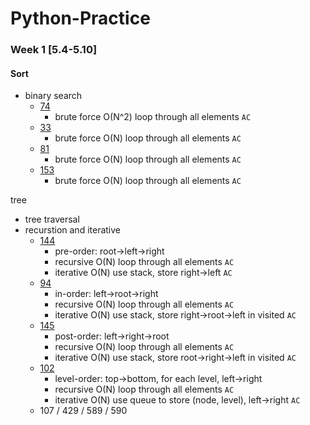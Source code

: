 # Python-Practice

### Week 1 [5.4-5.10]
#### Sort
- binary search		
  - [74](https://leetcode.com/problems/search-a-2d-matrix/)
    - brute force O(N^2) loop through all elements `AC`
  - [33](https://leetcode.com/problems/search-in-rotated-sorted-array/submissions/)
    - brute force O(N) loop through all elements `AC`
  - [81](https://leetcode.com/problems/search-in-rotated-sorted-array-ii/submissions/)
    - brute force O(N) loop through all elements `AC`
  - [153](https://leetcode.com/problems/find-minimum-in-rotated-sorted-array/)
    - brute force O(N) loop through all elements `AC`

tree
- tree traversal 
- recurstion and iterative
  - [144](https://leetcode.com/problems/binary-tree-preorder-traversal/)
    - pre-order: root->left->right
    - recursive O(N) loop through all elements `AC`
    - iterative O(N) use stack, store right->left `AC`  
  - [94](https://leetcode.com/problems/binary-tree-inorder-traversal/)
    - in-order: left->root->right
    - recursive O(N) loop through all elements `AC`
    - iterative O(N) use stack, store right->root->left in visited `AC`
  - [145](https://leetcode.com/problems/binary-tree-postorder-traversal/)
    - post-order: left->right->root
    - recursive O(N) loop through all elements `AC`
    - iterative O(N) use stack, store root->right->left in visited `AC`
  - [102](https://leetcode.com/problems/binary-tree-level-order-traversal/)
    - level-order: top->bottom, for each level, left->right
    - recursive O(N) loop through all elements `AC`
    - iterative O(N) use queue to store (node, level), left->right `AC`
  - 107 / 429 / 589 / 590 



